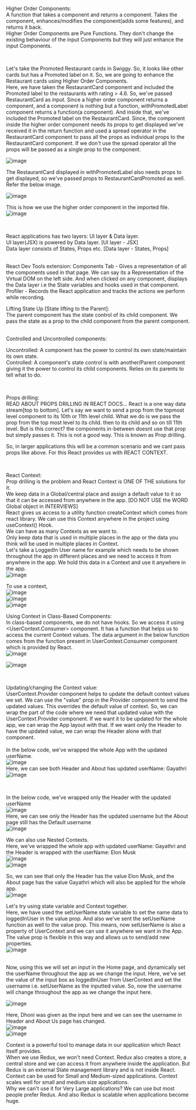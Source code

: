 Higher Order Components:  
A function that takes a component and returns a component.  Takes the component, enhances/modifies the component(adds some features), and returns it back.  
Higher Order Components are Pure Functions. They don't change the existing behaviour of the input Components but they will just enhance the input Components.  

<br>

Let's take the Promoted Restaurant cards in Swiggy. So, it looks like other cards but has a Promoted label on it. So, we are going to enhance the Restaurant cards using Higher Order Components.  
Here, we have taken the RestaurantCard component and included the Promoted label to the restaurants with rating > 4.6. So, we've passed RestaurantCard as input. Since a higher order component returns a component, and a component is nothing but a function, withPromotedLabel component returns a function(a component). And inside that, we've included the Promoted label on the RestaurantCard. Since, the component inside the higher order component needs its props to get displayed we've received it in the return function and used a spread operator in the RestaurantCard component to pass all the props as individual props to the RestaurantCard component. If we don't use the spread operator all the props will be passed as a single prop to the component.  

![image](https://github.com/Gayathri229/NamasteReact/assets/60467364/f27b6313-10f6-47ac-ac56-b70b28733121)


The RestaurantCard displayed in withPromotedLabel also needs props to get displayed, so we've passed props to RestaurantCardPromoted as well. Refer the below image.

![image](https://github.com/Gayathri229/NamasteReact/assets/60467364/b765e9ff-2225-48a6-ab4b-4460d251a24d)

This is how we use the higher order component in the imported file.  
![image](https://github.com/Gayathri229/NamasteReact/assets/60467364/28104209-3a6f-4dff-8acd-8fb1acf6d308)

<br/>

React applications has two layers: UI layer & Data layer.  
UI layer(JSX) is powered by Data layer. [UI layer - JSX]  
Data layer consists of States, Props etc. [Data layer - States, Props]  

<br/>
React Dev Tools extension:  
Components Tab - Gives a representation of all the components used in that page. We can say its a Representation of the Virtual DOM on the left side. And when clicked on any component, displays the Data layer i.e the State variables and hooks used in that component.  
Profiler - Records the React application and tracks the actions we perform while recording.  

<br/>

Lifting State Up [State lifting to the Parent]:  
The parent component has the state control of its child component. We pass the state as a prop to the child component from the parent component.  

<br/>
Controlled and Uncontrolled components:  

Uncontrolled: A component has the power to control its own state/maintain its own state.  
Controlled: A component's state control is with another/Parent component giving it the power to control its child components. Relies on its parents to tell what to do.  


<br/>

Props drilling:  
READ ABOUT PROPS DRILLING IN REACT DOCS...
React is a one way data stream[top to bottom]. Let's say we want to send a prop from the topmost level component to its 10th or 11th level child. What we do is we pass the prop from the top most level to its child. then to its child and so on till 11th level. But is this correct? the components in-between doesnt use that prop but simply passes it. This is not a good way. This is known as Prop drilling.  

So, in larger applications this will be a common scenario and we cant pass props like above. For this React provides us with REACT CONTEXT.  

<br/>

React Context:  
Prop drilling is the problem and React Context is ONE OF THE solutions for it.  
We keep data in a Global/central place and assign a default value to it so that it can be accessed from anywhere in the app. [DO NOT USE the WORD Global object in INTERVIEWS]  
React gives us access to a utility function createContext which comes from react library. We can use this Context anywhere in the project using useContext() Hook.  
We can have as many Contexts as we want to.  
Only keep data that is used in multiple places in the app or the data you think will be used in multiple places in Context.   
Let's take a LoggedIn User name for example which needs to be shown throughout the app in different places and we need to access it from anywhere in the app. We hold this data in a Context and use it anywhere in the app.  
![image](https://github.com/Gayathri229/NamasteReact/assets/60467364/ceaec97a-7d85-4f5a-a919-b0b0e1076783)  

To use a context,  
![image](https://github.com/Gayathri229/NamasteReact/assets/60467364/5e4c5a81-92cb-4f97-868c-9ff5698d2fdb)  
![image](https://github.com/Gayathri229/NamasteReact/assets/60467364/643343fe-e9a3-44b0-a743-b5995d9043b8)  
![image](https://github.com/Gayathri229/NamasteReact/assets/60467364/c8b93714-2aca-4790-9b49-be52db354027)  


Using Context in Class-Based Components:  
In class-based components, we do not have hooks. So we access it using <UserContext.Consumer> component. It has a function that helps us to access the current Context values. The data argument in the below function comes from the function present in UserContext.Consumer component which is provided by React.  
![image](https://github.com/Gayathri229/NamasteReact/assets/60467364/868e9e50-d66d-49c0-9ac6-98a202bcd038)  

![image](https://github.com/Gayathri229/NamasteReact/assets/60467364/f938f5b8-3e47-40ec-8347-838447cabfc6)  

<br/>

Updating/changing the Context value:  
UserContext.Provider component helps to update the default context values we set. We can use the "value" prop in the Provider component to send the updated values. This overrides the default value of context. 
So, we can wrap the part of the code where we need that updated value with the UserContext.Provider component.  If we want it to be updated for the whole app, we can wrap the App layout with that. If we want only the Header to have the updated value, we can wrap the Header alone with that component.  
<br/>
In the below code, we've wrapped the whole App with the updated userName.  
![image](https://github.com/Gayathri229/NamasteReact/assets/60467364/df341d2d-47a2-4306-ba7a-25d35f1cc7e3)  
Here, we can see both Header and About has updated userName: Gayathri
![image](https://github.com/Gayathri229/NamasteReact/assets/60467364/d89f092b-1714-4483-9807-bbd1e7d9a7fb)  

<br/>

In the below code, we've wrapped only the Header with the updated userName  
![image](https://github.com/Gayathri229/NamasteReact/assets/60467364/0a65b541-e0bd-45ae-a9ef-a18d3c9fde3e)  
Here, we can see only the Header has the updated username but the About page still has the Default username  
![image](https://github.com/Gayathri229/NamasteReact/assets/60467364/73c9758f-ed91-458a-aa8c-ee743646045c)

We can also use Nested Contexts.  
Here, we've wrapped the whole app with updated userName: Gayathri and the Header is wrapped with the userName: Elon Musk  
![image](https://github.com/Gayathri229/NamasteReact/assets/60467364/f7ea3bbd-c9db-4e33-80ec-3ee6f46e5664)  
![image](https://github.com/Gayathri229/NamasteReact/assets/60467364/33405310-56ab-49c8-82a2-c44c0dda7a4a)  

So, we can see that only the Header has the value Elon Musk, and the About page has the value Gayathri which will also be applied for the whole app.  
![image](https://github.com/Gayathri229/NamasteReact/assets/60467364/803b96bb-1548-4904-9ce1-3589d3ccbde7)  


Let's try using state variable and Context together.  
Here, we have used the setUserName state variable to set the name data to loggedInUser in the value prop. And also we've sent the setUserName function as well to the value prop. This means, now setUserName is also a property of UserContext and we can use it anywhere we want in the App. The value prop is flexible in this way and allows us to send/add new properties.  
![image](https://github.com/Gayathri229/NamasteReact/assets/60467364/1a10cbef-e0f1-4d64-80af-dce3520f3979)  

<br/>
Now, using this we will set an input in the Home page, and dynamically set the userName throughout the app as we change the input. Here, we've set the value of the input box as loggedInUser from UserContext and set the username i.e. setUserName as the inputted value. So, now the username will change throughout the app as we change the input here.  

![image](https://github.com/Gayathri229/NamasteReact/assets/60467364/2c74daa0-cb10-478f-9829-5961789ab1b6)

Here, Dhoni was given as the input here and we can see the username in Header and About Us page has changed.  
![image](https://github.com/Gayathri229/NamasteReact/assets/60467364/ed23bb35-bb96-47f2-aa04-93329add8ea3)  
![image](https://github.com/Gayathri229/NamasteReact/assets/60467364/fd60bf0d-a728-4838-be41-ccef4bc43516)

Context is a powerful tool to manage data in our application which React itself provides.  
When we use Redux, we won't need Context. Redux also creates a store, a central store and we can access it from anywhere inside the application. But Redux is an external State management library and is not inside React.  
Context can be used for Small and Medium-sized applications. Context scales well for small and medium size applications.  
Why we can't use it for Very Large applications? We can use but most people prefer Redux. And also Redux is scalable when applications become huge.  
